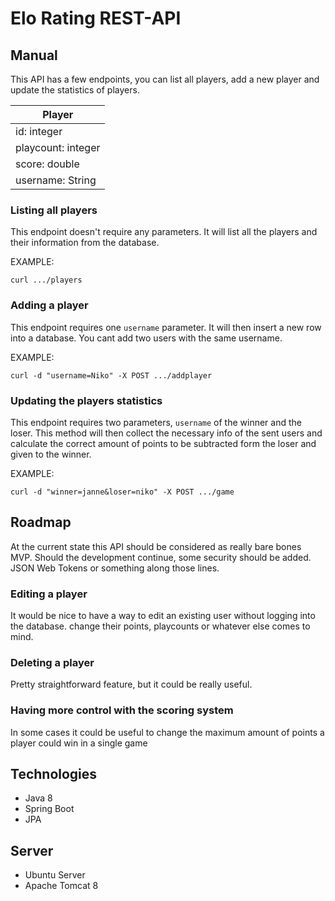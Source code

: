 # Elo Rating REST-API

## Manual

This API has a few endpoints, you can list all players, add a new player and update the statistics of players.

 |Player	       |
 |---------------------|
 |id: 		integer|
 |playcount:	integer|
 |score:	double |
 |username:	String | 

### Listing all players

This endpoint doesn't require any parameters. It will list all the players and their information from the database.

EXAMPLE:

```curl .../players```

### Adding a player

This endpoint requires one ```username``` parameter. It will then insert a new row into a database. You cant add two users with the same username.

EXAMPLE:

```curl -d "username=Niko" -X POST .../addplayer```

### Updating the players statistics

This endpoint requires two parameters, ```username``` of the winner and the loser. This method will then collect the necessary info of the sent users and calculate the correct amount of points to be subtracted form the loser and given to the winner.

EXAMPLE:

```curl -d "winner=janne&loser=niko" -X POST .../game``` 

## Roadmap

At the current state this API should be considered as really bare bones MVP. Should the development continue, some security should be added. JSON Web Tokens or something along those lines.

### Editing a player

It would be nice to have a way to edit an existing user without logging into the database. change their points, playcounts or whatever else comes to mind.

### Deleting a player

Pretty straightforward feature, but it could be really useful.

### Having more control with the scoring system

In some cases it could be useful to change the maximum amount of points a player could win in a single game


## Technologies

* Java 8
* Spring Boot
* JPA

## Server

* Ubuntu Server
* Apache Tomcat 8
